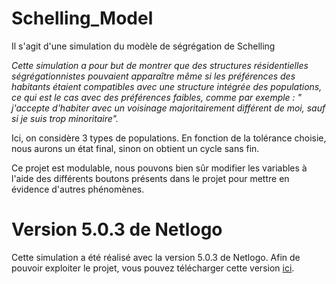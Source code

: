 # Schelling_Model
Il s'agit d'une simulation du modèle de ségrégation de Schelling

*Cette simulation a pour but de montrer que des structures résidentielles ségrégationnistes pouvaient apparaître même si les préférences des habitants étaient compatibles avec une structure intégrée des populations, ce qui est le cas avec des préférences faibles, comme par exemple : " j'accepte d'habiter avec un voisinage majoritairement différent de moi, sauf si je suis trop minoritaire".*

Ici, on considère 3 types de populations. En fonction de la tolérance choisie, nous aurons un état final, sinon on obtient un cycle sans fin.

Ce projet est modulable, nous pouvons bien sûr modifier les variables à l'aide des différents boutons présents dans le projet pour mettre en évidence d'autres phénomènes.

# Version 5.0.3 de Netlogo

Cette simulation a été réalisé avec la version 5.0.3 de Netlogo. Afin de pouvoir exploiter le projet, vous pouvez télécharger cette version [ici](https://ccl.northwestern.edu/netlogo/5.0.3/).


